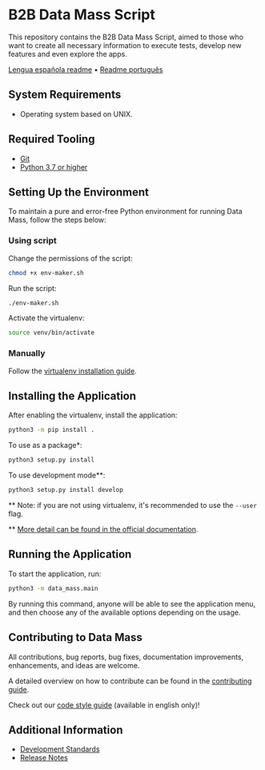 # B2B Data Mass Script
This repository contains the B2B Data Mass Script, aimed to those who want to create all necessary information to execute tests, develop new features and even explore the apps.

[Lengua española readme](doc/README.es.md) • [Readme português](doc/README.p.md)

## System Requirements
* Operating system based on UNIX.

## Required Tooling
*  [Git][GitDoc]
*  [Python 3.7 or higher][Python]

## Setting Up the Environment
To maintain a pure and error-free Python environment for running Data Mass, follow the steps below:

### Using script
Change the permissions of the script:
```bash
chmod +x env-maker.sh
```

Run the script:
```bash
./env-maker.sh
```

Activate the virtualenv:
```bash
source venv/bin/activate
```

### Manually
Follow the [virtualenv installation guide](doc/USER_GUIDE.md#using-virtualenv).

## Installing the Application
After enabling the virtualenv, install the application:
```sh
python3 -m pip install .
```

To use as a package*:
```sh
python3 setup.py install
```

To use development mode**:
```sh
python3 setup.py install develop
```

\** Note: if you are not using virtualenv, it's recommended to use the `--user` flag.

\** [More detail can be found in the official documentation](https://setuptools.readthedocs.io/en/latest/userguide/development_mode.html).

## Running the Application
To start the application, run:
```sh
python3 -m data_mass.main
```

By running this command, anyone will be able to see the application menu, and then choose any of the available options depending on the usage.

## Contributing to Data Mass
All contributions, bug reports, bug fixes, documentation improvements, enhancements, and ideas are welcome.

A detailed overview on how to contribute can be found in the [contributing guide](doc/USER_GUIDE.md#contributing-to-data-mass).

Check out our [code style guide](doc/C_STYLE_GUIDE.md) (available in english only)!

## Additional Information
*  [Development Standards][Standards]
*  [Release Notes][Release Notes]

[//]: #  (These are reference links used in the body of this note and get stripped out when the markdown processor does its job. There is no need to format nicely because it shouldn't be seen. Thanks SO - http://stackoverflow.com/questions/4823468/store-comments-in-markdown-syntax)

[GitDoc]: https://git-scm.com/doc
[Python]: https://www.python.org/downloads/
[Standards]: https://anheuserbuschinbev.sharepoint.com/sites/b2bengineering/architecture/SitePages/Data-Mass-Application.aspx
[Release Notes]: https://anheuserbuschinbev.sharepoint.com/:b:/s/b2bengineering/EaTlUWEzsp1EqdmKaqBclL4ByT6uvxDV1nF1erEOsD-stQ?e=QQyxU8
